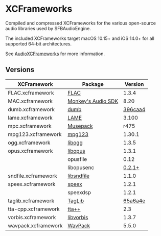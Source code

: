 # XCFrameworks

Compiled and compressed XCFrameworks for the various open-source audio libraries used by SFBAudioEngine.

The included XCFrameworks target macOS 10.15+ and iOS 14.0+ for all supported 64-bit architectures.

See [AudioXCFrameworks](https://github.com/sbooth/AudioXCFrameworks) for more information.

## Versions

| XCFramework | Package | Version |
| --- | --- | --- |
| FLAC.xcframework | [FLAC](https://xiph.org/flac/) | 1.3.4 |
| MAC.xcframework | [Monkey's Audio SDK](https://monkeysaudio.com/developers.html) | 8.20 |
| dumb.xcframework | [dumb](https://github.com/kode54/dumb) | [396caa4](https://github.com/kode54/dumb/tree/396caa4d31859045ccb5ef943fd430ca4026cce8) |
| lame.xcframework | [LAME](https://lame.sourceforge.io) | 3.100 |
| mpc.xcframework | [Musepack](https://www.musepack.net) | r475 |
| mpg123.xcframework | [mpg123](https://www.mpg123.de) | 1.30.1 |
| ogg.xcframework | [libogg](https://www.xiph.org/ogg/) | 1.3.5 |
| opus.xcframework | [libopus](https://opus-codec.org) | 1.3.1 |
| | opusfile | 0.12 |
| | libopusenc | [0.2.1+](https://github.com/xiph/libopusenc/tree/6e0a98cc0947d131640bf6816708cd940a0b8f08) |
| sndfile.xcframework | [libsndfile](http://libsndfile.github.io/libsndfile/) | 1.1.0 |
| speex.xcframework | [speex](https://speex.org) | 1.2.1 |
| | speexdsp | 1.2.1 |
| taglib.xcframework | [TagLib](https://taglib.org) | [65a6a4e](https://github.com/taglib/taglib/tree/65a6a4e225fff1288148de92721418e1c634713b) |
| tta-cpp.xcframework | [tta++](http://tausoft.org/wiki/True_Audio_Codec_Overview) | 2.3 |
| vorbis.xcframework | [libvorbis](https://www.xiph.org/vorbis/) | 1.3.7 |
| wavpack.xcframework | [WavPack](https://www.wavpack.com/index.html) | 5.5.0 |
